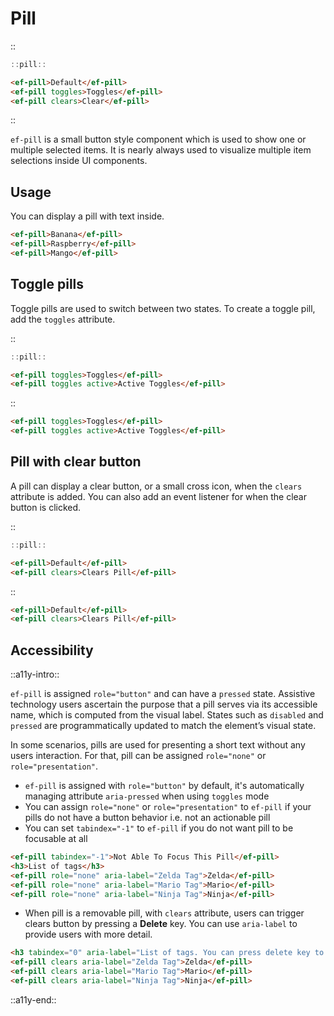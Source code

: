 <!--
type: page
title: Pill
location: ./elements/pill
layout: default
-->

# Pill
::
```javascript
::pill::
```
```html
<ef-pill>Default</ef-pill>
<ef-pill toggles>Toggles</ef-pill>
<ef-pill clears>Clear</ef-pill>
```
::

`ef-pill` is a small button style component which is used to show one or multiple selected items. It is nearly always used to visualize multiple item selections inside UI components.

## Usage
You can display a pill with text inside.

```html
<ef-pill>Banana</ef-pill>
<ef-pill>Raspberry</ef-pill>
<ef-pill>Mango</ef-pill>
```

## Toggle pills
Toggle pills are used to switch between two states. To create a toggle pill, add the `toggles` attribute.

::
```javascript
::pill::
```
```html
<ef-pill toggles>Toggles</ef-pill>
<ef-pill toggles active>Active Toggles</ef-pill>
```
::

```html
<ef-pill toggles>Toggles</ef-pill>
<ef-pill toggles active>Active Toggles</ef-pill>
```

## Pill with clear button
A pill can display a clear button, or a small cross icon, when the `clears` attribute is added. You can also add an event listener for when the clear button is clicked.

::
```javascript
::pill::
```
```html
<ef-pill>Default</ef-pill>
<ef-pill clears>Clears Pill</ef-pill>
```
::

```html
<ef-pill>Default</ef-pill>
<ef-pill clears>Clears Pill</ef-pill>
```

## Accessibility
::a11y-intro::

`ef-pill` is assigned `role="button"` and can have a `pressed` state. Assistive technology users ascertain the purpose that a pill serves via its accessible name, which is computed from the visual label. States such as `disabled` and `pressed` are programmatically updated to match the element’s visual state.

In some scenarios, pills are used for presenting a short text without any users interaction. For that, pill can be assigned `role="none"` or `role="presentation"`.

* `ef-pill` is assigned with `role="button"` by default, it's automatically managing attribute `aria-pressed` when using `toggles` mode
* You can assign `role="none"` or `role="presentation"` to `ef-pill` if your pills do not have a button behavior i.e. not an actionable pill
* You can set `tabindex="-1"` to `ef-pill` if you do not want pill to be focusable at all

```html
<ef-pill tabindex="-1">Not Able To Focus This Pill</ef-pill>
<h3>List of tags</h3>
<ef-pill role="none" aria-label="Zelda Tag">Zelda</ef-pill>
<ef-pill role="none" aria-label="Mario Tag">Mario</ef-pill>
<ef-pill role="none" aria-label="Ninja Tag">Ninja</ef-pill>
```

* When pill is a removable pill, with `clears` attribute, users can trigger clears button by pressing a **Delete** key. You can use `aria-label` to provide users with more detail.

```html
<h3 tabindex="0" aria-label="List of tags. You can press delete key to delete each tag">List of tags</h3>
<ef-pill clears aria-label="Zelda Tag">Zelda</ef-pill>
<ef-pill clears aria-label="Mario Tag">Mario</ef-pill>
<ef-pill clears aria-label="Ninja Tag">Ninja</ef-pill>
```

::a11y-end::
